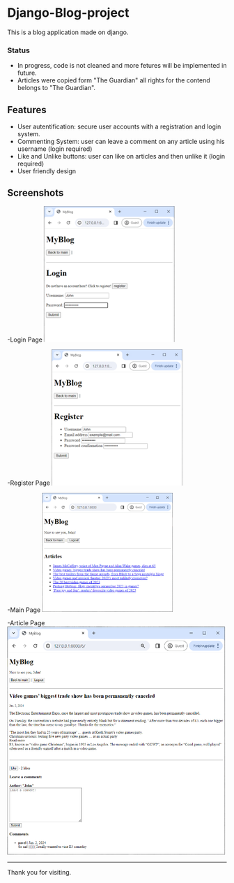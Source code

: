 # Django-Blog-project

This is a blog application made on django.

### Status
- In progress, code is not cleaned and more fetures will be implemented in future.
- Articles were copied form "The Guardian" all rights for the contend belongs to "The Guardian".

## Features

- User autentification: secure user accounts with a registration and login system. 
- Commenting System: user can leave a comment on any article using his username (login required)
- Like and Unlike buttons: user can like on articles and then unlike it (login required)
- User friendly design

## Screenshots

-Login Page
  <img src="screenshots/login.png" alt="Login Page" width="300">

-Register Page
  <img src="screenshots/register.png" alt="Register Page" width="300">

-Main Page
  <img src="screenshots/main_page.png" alt="Main Page" width="300">

-Article Page
  <img src="screenshots/article_detail.png" alt="Article Page" width="500">

---

  Thank you for visiting.

